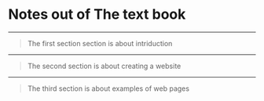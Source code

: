 

# Notes out of The text book


---
> The first section section is about intriduction

---
> The second section is about creating a website

---
> The third section is about examples of web pages

